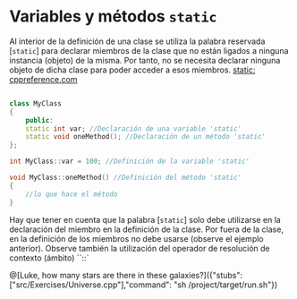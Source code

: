 # Variables y métodos `static`

Al interior de la definición de una clase se utiliza la palabra reservada [`static`] para declarar miembros de la clase que no están ligados
a ninguna instancia (objeto) de la misma. Por tanto, no se necesita declarar ninguna objeto de dicha clase para poder acceder a esos miembros.
[static: cppreference.com](https://en.cppreference.com/w/cpp/language/static)

```cpp

class MyClass
{
	public:
	static int var; //Declaración de una variable 'static'
	static void oneMethod(); //Declaración de un método 'static'
};

int MyClass::var = 100; //Definición de la variable 'static'

void MyClass::oneMethod() //Definición del método 'static'
{
	//lo que hace el método
}
```

Hay que tener en cuenta que la palabra [`static`] solo debe utilizarse en la declaración del miembro en la definición de la clase. Por fuera de la
clase, en la definición de los miembros no debe usarse (observe el ejemplo anterior). Observe también la utilización del operador de resolución de
contexto (ámbito) ``::`

@[Luke, how many stars are there in these galaxies?]({"stubs": ["src/Exercises/Universe.cpp"],"command": "sh /project/target/run.sh"})

